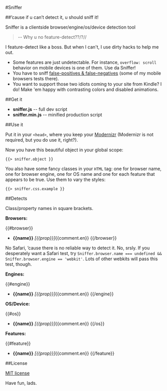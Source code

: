 #Sniffer

##&rsquo;cause if u can&rsquo;t detect it, u should sniff it!

Sniffer is a clientside browser/engine/os/device detection tool

> -- Why u no feature-detect??/?//

I feature-detect like a boss. But when I can't, I use dirty hacks to help me out.

- Some features are just undetectable. For instance, `overflow: scroll` behavior on mobile devices is one of them. Use da Sniffer!
- You have to sniff [false-positives & false-negatives](https://docs.google.com/spreadsheet/ccc?key=0AjA1cIs8C8MGdFdyQ0lMQnhMbHJEeVZpMW9XejhzU2c&usp=sharing) (some of my mobile browsers tests there).
- You want to support those two idiots coming to your site from Kindle? I do! Make 'em happy with contrasting colors and disabled animations.

##Get it

- **sniffer.js** -- full dev script
- **sniffer.min.js** -- minified production script

##Use it

Put it in your `<head>`, where you keep your [Modernizr](http://modernizr.com) (Modernizr is not required, but you do use it, right?).

Now you have this beautiful object in your global scope:

````
{{> sniffer.object }}

````
	
You also have some fancy classes in your `HTML` tag: one for browser name, one for browser engine, one for OS name and one for each feature that appears to be true. Use them to vary the styles:

````
{{> sniffer.css.example }}

````

##Detects

Class/property names in square brackets.

**Browsers:**

{{#browser}}
- **{{name}}** *[{{prop}}]*{{comment.en}}
{{/browser}}

No Safari, &rsquo;cause there is no reliable way to detect it. No, srsly. If you desperately want a Safari test, try `Sniffer.browser.name === undefined && Sniffer.browser.engine == 'webkit'`. Lots of other webkits will pass this test, though.

**Engines:**

{{#engine}}
- **{{name}}** *[{{prop}}]*{{comment.en}}
{{/engine}}

**OS/Device:**

{{#os}}
- **{{name}}** *[{{prop}}]*{{comment.en}}
{{/os}}

**Features:**

{{#feature}}
- **{{name}}** *[{{prop}}]*{{comment.en}}
{{/feature}}

##License

[MIT license](http://opensource.org/licenses/MIT)

Have fun, lads.
